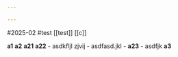 ```yaml
---

---
```

#2025-02 
#test
[[test]]
[[c]]

**a1**
	**a2**
		**a21**
		**a22**
		- asdkfljl zjvij
		- asdfasd.jkl
		- 
		**a23**
		- asdfjk
	**a3**
	